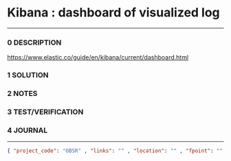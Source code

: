 # Kibana : dashboard of visualized log
--------------------------------
### 0 DESCRIPTION

https://www.elastic.co/guide/en/kibana/current/dashboard.html

### 1 SOLUTION


### 2 NOTES


### 3 TEST/VERIFICATION


### 4 JOURNAL



--------------------------------
```json
{ "project_code": "OBSR" , "links": "" , "location": "" , "fpoint": "" }
```
